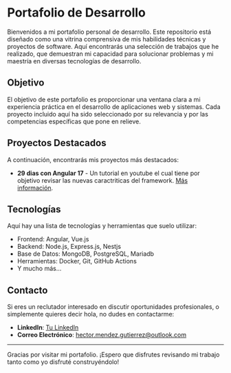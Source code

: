 # Portafolio de Desarrollo

Bienvenidos a mi portafolio personal de desarrollo. Este repositorio está diseñado como una vitrina comprensiva de mis habilidades técnicas y proyectos de software. Aquí encontrarás una selección de trabajos que he realizado, que demuestran mi capacidad para solucionar problemas y mi maestría en diversas tecnologías de desarrollo.

## Objetivo

El objetivo de este portafolio es proporcionar una ventana clara a mi experiencia práctica en el desarrollo de aplicaciones web y sistemas. Cada proyecto incluido aquí ha sido seleccionado por su relevancia y por las competencias específicas que pone en relieve.

## Proyectos Destacados

A continuación, encontrarás mis proyectos más destacados:

- **29 dias con Angular 17** - Un tutorial en youtube el cual tiene por objetivo revisar las nuevas caractriticas del framework. [Más información](https://github.com/mendezgutierrezh/portafolio.git).



## Tecnologías

Aquí hay una lista de tecnologías y herramientas que suelo utilizar:

- Frontend: Angular, Vue.js
- Backend: Node.js, Express.js, Nestjs
- Base de Datos: MongoDB, PostgreSQL, Mariadb
- Herramientas: Docker, Git, GitHub Actions
- Y mucho más...

## Contacto

Si eres un reclutador interesado en discutir oportunidades profesionales, o simplemente quieres decir hola, no dudes en contactarme:

- **LinkedIn**: [Tu LinkedIn](www.linkedin.com/in/hector-mendez-gutierrez)
- **Correo Electrónico**: hector.mendez.gutierrez@outlook.com

---

Gracias por visitar mi portafolio. ¡Espero que disfrutes revisando mi trabajo tanto como yo disfruté construyéndolo!

